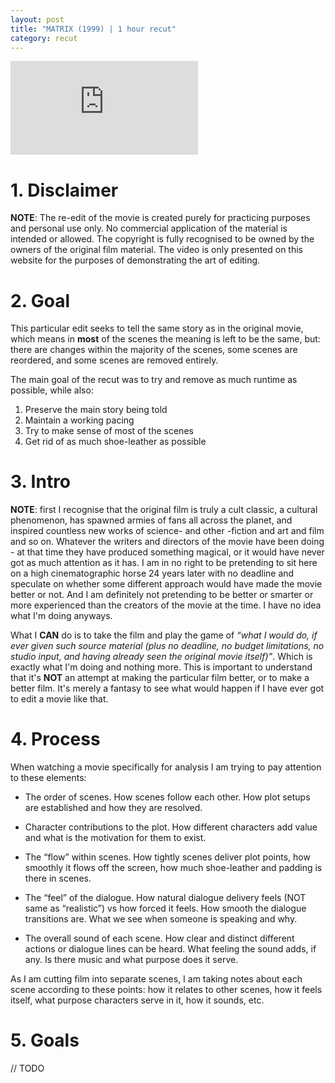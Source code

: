 ```yaml
---
layout: post
title: "MATRIX (1999) | 1 hour recut"
category: recut
---
```


<iframe class="embed" frameborder="0" src="https://mega.nz/embed/YzFXmYRA#HZKGQgtosKMvs4q-BFL8yn5GlYkyd6VR57xsmTFmKf0" allowfullscreen ></iframe>

# 1. Disclaimer

**NOTE**: The re-edit of the movie is created purely for practicing purposes and personal use only. No commercial application of the material is intended or allowed. The copyright is fully recognised to be owned by the owners of the original film material. The video is only presented on this website for the purposes of demonstrating the art of editing. 

# 2. Goal

This particular edit seeks to tell the same story as in the original movie, which means in **most** of the scenes the meaning is left to be the same, but: there are changes within the majority of the scenes, some scenes are reordered, and some scenes are removed entirely.

The main goal of the recut was to try and remove as much runtime as possible, while also:

1. Preserve the main story being told
2. Maintain a working pacing
3. Try to make sense of most of the scenes
4. Get rid of as much shoe-leather as possible 

# 3. Intro

**NOTE**: first I recognise that the original film is truly a cult classic, a cultural phenomenon, has spawned armies of fans all across the planet, and inspired countless new works of science- and other -fiction and art and film and so on. Whatever the writers and directors of the movie have been doing - at that time they have produced something magical, or it would have never got as much attention as it has. I am in no right to be pretending to sit here on a high cinematographic horse 24 years later  with no deadline and speculate on whether some different approach would have made the movie better or not. And I am definitely not pretending to be better or smarter or more experienced than the creators of the movie at the time. I have no idea what I'm doing anyways.

What I **CAN** do is to take the film and play the game of _“what I would do, if ever given such source material (plus no deadline, no budget limitations, no studio input, and having already seen the original movie itself)”_. Which is exactly what I'm doing and nothing more. This is important to understand that it's **NOT** an attempt at making the particular film better, or to make a better film. It's merely a fantasy to see what would happen if I have ever got to edit a movie like that.

# 4. Process

When watching a movie specifically for analysis I am trying to pay attention to these elements:

- The order of scenes. How scenes follow each other. How plot setups are established and how they are resolved.


- Character contributions to the plot. How different characters add value and what is the motivation for them to exist.


- The “flow” within scenes. How tightly scenes deliver plot points, how smoothly it flows off the screen, how much shoe-leather and padding is there in scenes.


- The “feel” of the dialogue. How natural dialogue delivery feels (NOT same as “realistic”) vs how forced it feels. How smooth the dialogue transitions are. What we see when someone is speaking and why.


- The overall sound of each scene. How clear and distinct different actions or dialogue lines can be heard. What feeling the sound adds, if any. Is there music and what purpose does it serve.

As I am cutting film into separate scenes, I am taking notes about each scene according to these points: how it relates to other scenes, how it feels itself, what purpose characters serve in it, how it sounds, etc.

# 5. Goals

// TODO